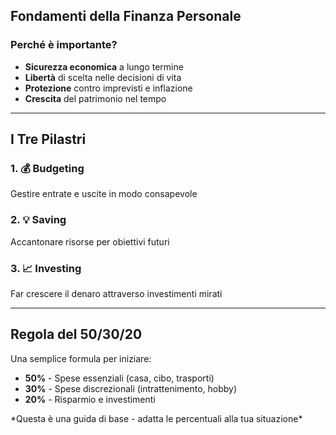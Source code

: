 ## Fondamenti della Finanza Personale

### Perché è importante?

- **Sicurezza economica** a lungo termine
- **Libertà** di scelta nelle decisioni di vita
- **Protezione** contro imprevisti e inflazione
- **Crescita** del patrimonio nel tempo

---

## I Tre Pilastri

<div class="fragment">

### 1. 💰 Budgeting
Gestire entrate e uscite in modo consapevole

</div>

<div class="fragment">

### 2. 💡 Saving  
Accantonare risorse per obiettivi futuri

</div>

<div class="fragment">

### 3. 📈 Investing
Far crescere il denaro attraverso investimenti mirati

</div>

---

## Regola del 50/30/20

Una semplice formula per iniziare:

- **50%** - Spese essenziali (casa, cibo, trasporti)
- **30%** - Spese discrezionali (intrattenimento, hobby)  
- **20%** - Risparmio e investimenti

<div class="small-text">
*Questa è una guida di base - adatta le percentuali alla tua situazione*
</div>

